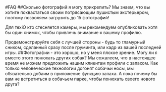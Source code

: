 #FAQ
##Сколько фотографий я могу прикрепить?
Мы знаем, что вы хотите похвастаться своим потрясающим пушистым экстерьером, поэтому позволяем загрузить до 15 фотографий!

Для техЮ кто стесняется камеры, мы рекомендуем опубликовать хотя бы один снимок, чтобы привлечь внимание к вашему профилю.

Продемонстрируйте себя с лучшей стороны - будь то гламурный сником, сделанный сразу после груминга, или кадр из вашей последней игры.
##Фотографии - это хорошо, но у меня плохое зрение. Могу ли я вместо этого понюхать других собак?
Мы сожалеем, что в настоящее время не можем предложить нашим клиентам профили с запахом.
Как только человеческие технологии догонят собачьи носы, мы обязательно добаим в приложение функцию запаха.
А пока почему бы вам не встретиться в собачьем парке, чтобы понюхать своего нового друга?
